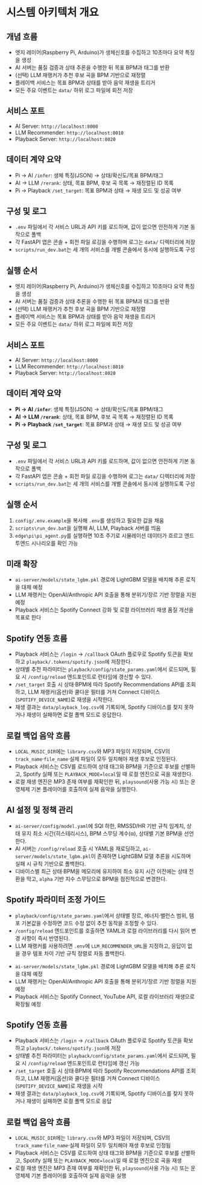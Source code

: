 # 시스템 아키텍처 개요

## 개념 흐름
- 엣지 레이어(Raspberry Pi, Arduino)가 생체신호를 수집하고 10초마다 요약 특징을 생성
- AI 서버는 품질 검증과 상태 추론을 수행한 뒤 목표 BPM과 태그를 반환
- (선택) LLM 재랭커가 추천 후보 곡을 BPM 기반으로 재정렬
- 플레이백 서비스는 목표 BPM과 상태를 받아 음악 재생을 트리거
- 모든 주요 이벤트는 `data/` 하위 로그 파일에 회전 저장

## 서비스 포트
- AI Server: `http://localhost:8000`
- LLM Recommender: `http://localhost:8010`
- Playback Server: `http://localhost:8020`

## 데이터 계약 요약
- Pi → AI `/infer`: 생체 특징(JSON) → 상태/확신도/목표 BPM/태그
- AI → LLM `/rerank`: 상태, 목표 BPM, 후보 곡 목록 → 재정렬된 ID 목록
- Pi → Playback `/set_target`: 목표 BPM과 상태 → 재생 모드 및 성공 여부

## 구성 및 로그
- `.env` 파일에서 각 서비스 URL과 API 키를 로드하며, 값이 없으면 안전하게 기본 동작으로 폴백
- 각 FastAPI 앱은 콘솔 + 회전 파일 로깅을 수행하며 로그는 `data/` 디렉터리에 저장
- `scripts/run_dev.bat`는 세 개의 서비스를 개별 콘솔에서 동시에 실행하도록 구성

## 실행 순서

* 엣지 레이어(Raspberry Pi, Arduino)가 생체신호를 수집하고 10초마다 요약 특징을 생성
* AI 서버는 품질 검증과 상태 추론을 수행한 뒤 목표 BPM과 태그를 반환
* (선택) LLM 재랭커가 추천 후보 곡을 BPM 기반으로 재정렬
* 플레이백 서비스는 목표 BPM과 상태를 받아 음악 재생을 트리거
* 모든 주요 이벤트는 `data/` 하위 로그 파일에 회전 저장

## 서비스 포트

* AI Server: `http://localhost:8000`
* LLM Recommender: `http://localhost:8010`
* Playback Server: `http://localhost:8020`

## 데이터 계약 요약

* **Pi → AI `/infer`**: 생체 특징(JSON) → 상태/확신도/목표 BPM/태그
* **AI → LLM `/rerank`**: 상태, 목표 BPM, 후보 곡 목록 → 재정렬된 ID 목록
* **Pi → Playback `/set_target`**: 목표 BPM과 상태 → 재생 모드 및 성공 여부

## 구성 및 로그

* `.env` 파일에서 각 서비스 URL과 API 키를 로드하며, 값이 없으면 안전하게 기본 동작으로 폴백
* 각 FastAPI 앱은 콘솔 + 회전 파일 로깅을 수행하며 로그는 `data/` 디렉터리에 저장
* `scripts/run_dev.bat`는 세 개의 서비스를 개별 콘솔에서 동시에 실행하도록 구성

## 실행 순서

1. `config/.env.example`을 복사해 `.env`를 생성하고 필요한 값을 채움
2. `scripts\run_dev.bat`을 실행해 AI, LLM, Playback 서버를 띄움
3. `edge\pi\pi_agent.py`를 실행하면 10초 주기로 시뮬레이션 데이터가 흐르고 엔드투엔드 시나리오를 확인 가능

## 미래 확장
- `ai-server/models/state_lgbm.pkl` 경로에 LightGBM 모델을 배치해 추론 로직을 대체 예정
- LLM 재랭커는 OpenAI/Anthropic API 호출을 통해 분위기/장르 기반 정렬을 지원 예정
- Playback 서비스는 Spotify Connect 강화 및 로컬 라이브러리 재생 품질 개선을 목표로 한다

## Spotify 연동 흐름
- Playback 서비스는 `/login` → `/callback` OAuth 플로우로 Spotify 토큰을 확보하고 `playback/.tokens/spotify.json`에 저장한다.
- 상태별 추천 파라미터는 `playback/config/state_params.yaml`에서 로드되며, 필요 시 `/config/reload` 엔드포인트로 런타임에 갱신할 수 있다.
- `/set_target` 호출 시 상태·BPM에 따라 Spotify Recommendations API를 조회하고, LLM 재랭커(옵션)와 쿨다운 필터를 거쳐 Connect 디바이스(`SPOTIFY_DEVICE_NAME`)로 재생을 시작한다.
- 재생 결과는 `data/playback_log.csv`에 기록되며, Spotify 디바이스를 찾지 못하거나 재생이 실패하면 로컬 폴백 모드로 응답한다.

## 로컬 백업 음악 흐름
- `LOCAL_MUSIC_DIR`에는 `library.csv`와 MP3 파일이 저장되며, CSV의 `track_name`·`file_name`·실제 파일이 모두 일치해야 재생 후보로 인정된다.
- Playback 서비스는 CSV를 로드하여 상태 태그와 BPM을 기준으로 후보를 선별하고, Spotify 실패 또는 `PLAYBACK_MODE=local`일 때 로컬 엔진으로 곡을 재생한다.
- 로컬 재생 엔진은 MP3 존재 여부를 재확인한 뒤, `playsound`(사용 가능 시) 또는 운영체제 기본 플레이어를 호출하여 실제 음악을 실행한다.

## AI 설정 및 정책 관리
- `ai-server/config/model.yaml`에 SQI 하한, RMSSD/HR 기반 규칙 임계치, 상태 유지 최소 시간(히스테리시스), BPM 스무딩 계수(α), 상태별 기본 BPM을 선언한다.
- AI 서버는 `/config/reload` 호출 시 YAML을 재로딩하고, `ai-server/models/state_lgbm.pkl`이 존재하면 LightGBM 모델 추론을 시도하며 실패 시 규칙 기반으로 폴백한다.
- 디바이스별 최근 상태·BPM을 메모리에 유지하여 최소 유지 시간 이전에는 상태 전환을 막고, `alpha` 기반 지수 스무딩으로 BPM을 점진적으로 변경한다.

## Spotify 파라미터 조정 가이드
- `playback/config/state_params.yaml`에서 상태별 장르, 에너지·밸런스 범위, 템포 기본값을 수정하면 코드 수정 없이 추천 동작을 조정할 수 있다.
- `/config/reload` 엔드포인트를 호출하면 YAML과 로컬 라이브러리를 다시 읽어 변경 사항이 즉시 반영된다.
- LLM 재랭커를 사용하려면 `.env`에 `LLM_RECOMMENDER_URL`을 지정하고, 응답이 없을 경우 템포 차이 기반 규칙 정렬로 자동 폴백한다.

* `ai-server/models/state_lgbm.pkl` 경로에 LightGBM 모델을 배치해 추론 로직을 대체 예정
* LLM 재랭커는 OpenAI/Anthropic API 호출을 통해 분위기/장르 기반 정렬을 지원 예정
* Playback 서비스는 Spotify Connect, YouTube API, 로컬 라이브러리 재생으로 확장될 예정

## Spotify 연동 흐름

* Playback 서비스는 `/login` → `/callback` OAuth 플로우로 Spotify 토큰을 확보하고 `playback/.tokens/spotify.json`에 저장
* 상태별 추천 파라미터는 `playback/config/state_params.yaml`에서 로드되며, 필요 시 `/config/reload` 엔드포인트로 런타임에 갱신 가능
* `/set_target` 호출 시 상태·BPM에 따라 Spotify Recommendations API를 조회하고, LLM 재랭커(옵션)와 쿨다운 필터를 거쳐 Connect 디바이스(`SPOTIFY_DEVICE_NAME`)로 재생을 시작
* 재생 결과는 `data/playback_log.csv`에 기록되며, Spotify 디바이스를 찾지 못하거나 재생이 실패하면 로컬 폴백 모드로 응답

## 로컬 백업 음악 흐름

* `LOCAL_MUSIC_DIR`에는 `library.csv`와 MP3 파일이 저장되며, CSV의 `track_name`·`file_name`·실제 파일이 모두 일치해야 재생 후보로 인정됨
* Playback 서비스는 CSV를 로드하여 상태 태그와 BPM을 기준으로 후보를 선별하고, Spotify 실패 또는 `PLAYBACK_MODE=local`일 때 로컬 엔진으로 곡을 재생
* 로컬 재생 엔진은 MP3 존재 여부를 재확인한 뒤, `playsound`(사용 가능 시) 또는 운영체제 기본 플레이어를 호출하여 실제 음악을 실행
